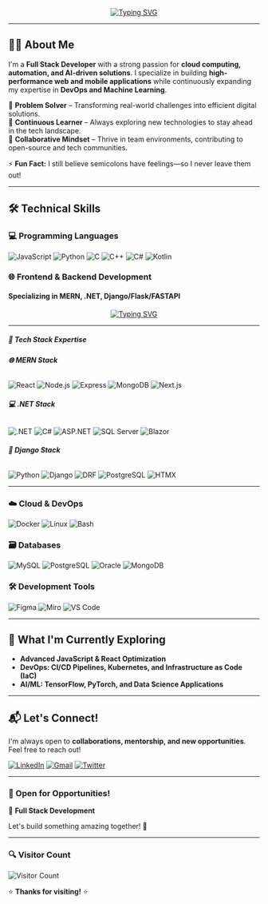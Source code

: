 <div align="center">
  
[![Typing SVG](https://readme-typing-svg.demolab.com?font=JetBrains+Mono&size=22&duration=2500&pause=1500&color=F8C537&background=45FF8B00&width=500&lines=TECH+ENTHUSIAST;FULL+STACK+DEVELOPER;PROGRAMMING+TUTOR;ASPIRING+DEVOPS+ENGINEER)](https://git.io/typing-svg)
</div>

---

## **👨‍💻 About Me**  
I'm a **Full Stack Developer** with a strong passion for **cloud computing, automation, and AI-driven solutions**. I specialize in building **high-performance web and mobile applications** while continuously expanding my expertise in **DevOps and Machine Learning**.  

🔹 **Problem Solver** – Transforming real-world challenges into efficient digital solutions.  
🔹 **Continuous Learner** – Always exploring new technologies to stay ahead in the tech landscape.  
🔹 **Collaborative Mindset** – Thrive in team environments, contributing to open-source and tech communities.  

⚡ **Fun Fact:** I still believe semicolons have feelings—so I never leave them out!  

---

## **🛠️ Technical Skills**  

### **💻 Programming Languages**  
![JavaScript](https://img.shields.io/badge/JavaScript-F7DF1E?style=for-the-badge&logo=javascript&logoColor=black)
![Python](https://img.shields.io/badge/Python-3776AB?style=for-the-badge&logo=python&logoColor=white)
![C](https://img.shields.io/badge/C-00599C?style=flat&logo=c&logoColor=white)
![C++](https://img.shields.io/badge/C++-00599C?style=for-the-badge&logo=c%2B%2B&logoColor=white)
![C#](https://img.shields.io/badge/C%23-239120?style=for-the-badge&logo=c-sharp&logoColor=white)
![Kotlin](https://img.shields.io/badge/Kotlin-7F52FF?style=for-the-badge&logo=kotlin&logoColor=white)  

### **🌐 Frontend & Backend Development**  
#### **Specializing in MERN, .NET, Django/Flask/FASTAPI**  
<div align="center">

[![Typing SVG](https://readme-typing-svg.demolab.com?font=JetBrains+Mono&size=24&duration=4000&pause=1000&color=4A90E2&width=600&lines=Modern+Web+Development;Cloud-Native+Solutions;Database+Architecture;CI%2FCD+Pipelines)](https://git.io/typing-svg)  
</div>

---

##### **🚀 Tech Stack Expertise**

###### **🌐 MERN Stack**
<p align="left">
  <img src="https://img.shields.io/badge/React-61DAFB?style=for-the-badge&logo=react&logoColor=black" alt="React">
  <img src="https://img.shields.io/badge/Node.js-339933?style=for-the-badge&logo=nodedotjs&logoColor=white" alt="Node.js">
  <img src="https://img.shields.io/badge/Express-000000?style=for-the-badge&logo=express&logoColor=white" alt="Express">
  <img src="https://img.shields.io/badge/MongoDB-47A248?style=for-the-badge&logo=mongodb&logoColor=white" alt="MongoDB">
  <img src="https://img.shields.io/badge/Next.js-000000?style=for-the-badge&logo=nextdotjs&logoColor=white" alt="Next.js">
</p>

###### **💻 .NET Stack**
<p align="left">
  <img src="https://img.shields.io/badge/.NET-512BD4?style=for-the-badge&logo=dotnet&logoColor=white" alt=".NET">
  <img src="https://img.shields.io/badge/C%23-239120?style=for-the-badge&logo=c-sharp&logoColor=white" alt="C#">
  <img src="https://img.shields.io/badge/ASP.NET-512BD4?style=for-the-badge&logo=.net&logoColor=white" alt="ASP.NET">
  <img src="https://img.shields.io/badge/SQL_Server-CC2927?style=for-the-badge&logo=microsoft-sql-server&logoColor=white" alt="SQL Server">
  <img src="https://img.shields.io/badge/Blazor-512BD4?style=for-the-badge&logo=blazor&logoColor=white" alt="Blazor">
</p>

###### **🐍 Django Stack**
<p align="left">
  <img src="https://img.shields.io/badge/Python-3776AB?style=for-the-badge&logo=python&logoColor=white" alt="Python">
  <img src="https://img.shields.io/badge/Django-092E20?style=for-the-badge&logo=django&logoColor=white" alt="Django">
  <img src="https://img.shields.io/badge/Django_REST-092E20?style=for-the-badge&logo=django&logoColor=white" alt="DRF">
  <img src="https://img.shields.io/badge/PostgreSQL-4169E1?style=for-the-badge&logo=postgresql&logoColor=white" alt="PostgreSQL">
  <img src="https://img.shields.io/badge/HTMX-1D4ED8?style=for-the-badge" alt="HTMX">
</p>

---
### **☁️ Cloud & DevOps**  
![Docker](https://img.shields.io/badge/Docker-2496ED?style=for-the-badge&logo=docker&logoColor=white)
![Linux](https://img.shields.io/badge/Linux-FCC624?style=for-the-badge&logo=linux&logoColor=black)
![Bash](https://img.shields.io/badge/Bash-4EAA25?style=for-the-badge&logo=gnu-bash&logoColor=white)  

### **🗃️ Databases**  
![MySQL](https://img.shields.io/badge/MySQL-4479A1?style=for-the-badge&logo=mysql&logoColor=white)
![PostgreSQL](https://img.shields.io/badge/PostgreSQL-4169E1?style=flat&logo=postgresql&logoColor=white)
![Oracle](https://img.shields.io/badge/Oracle-F80000?style=flat&logo=oracle&logoColor=white)
![MongoDB](https://img.shields.io/badge/MongoDB-47A248?style=flat&logo=mongodb&logoColor=white)

### **🛠️ Development Tools**  
![Figma](https://img.shields.io/badge/Figma-F24E1E?style=for-the-badge&logo=figma&logoColor=white)
![Miro](https://img.shields.io/badge/Miro-050038?style=for-the-badge&logo=miro&logoColor=white)
![VS Code](https://img.shields.io/badge/VS_Code-007ACC?style=for-the-badge&logo=visual-studio-code&logoColor=white)

---

## **🚀 What I'm Currently Exploring**  
- **Advanced JavaScript & React Optimization**  
- **DevOps: CI/CD Pipelines, Kubernetes, and Infrastructure as Code (IaC)**  
- **AI/ML: TensorFlow, PyTorch, and Data Science Applications**  

---

## **📬 Let's Connect!**  
I'm always open to **collaborations, mentorship, and new opportunities**. Feel free to reach out!  

[![LinkedIn](https://img.shields.io/badge/LinkedIn-0077B5?style=for-the-badge&logo=linkedin&logoColor=white)](https://www.linkedin.com/in/mercy-munzenzi-183056362/)
[![Gmail](https://img.shields.io/badge/Gmail-D14836?style=for-the-badge&logo=gmail&logoColor=white)](mailto:munzenzimercy9@gmail.com)
[![Twitter](https://img.shields.io/badge/Twitter-1DA1F2?style=for-the-badge&logo=twitter&logoColor=white)](https://twitter.com/yourhandle)  

---

### **🎯 Open for Opportunities!**  
🔹 **Full Stack Development**    

Let's build something amazing together! 🚀  

---

### **🔍 Visitor Count**  
![Visitor Count](https://profile-counter.glitch.me/mercyXp/count.svg)  

⭐ **Thanks for visiting!** ⭐  

